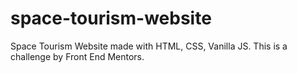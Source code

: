 # space-tourism-website
Space Tourism Website made with HTML, CSS, Vanilla JS. This is a challenge by Front End Mentors.
